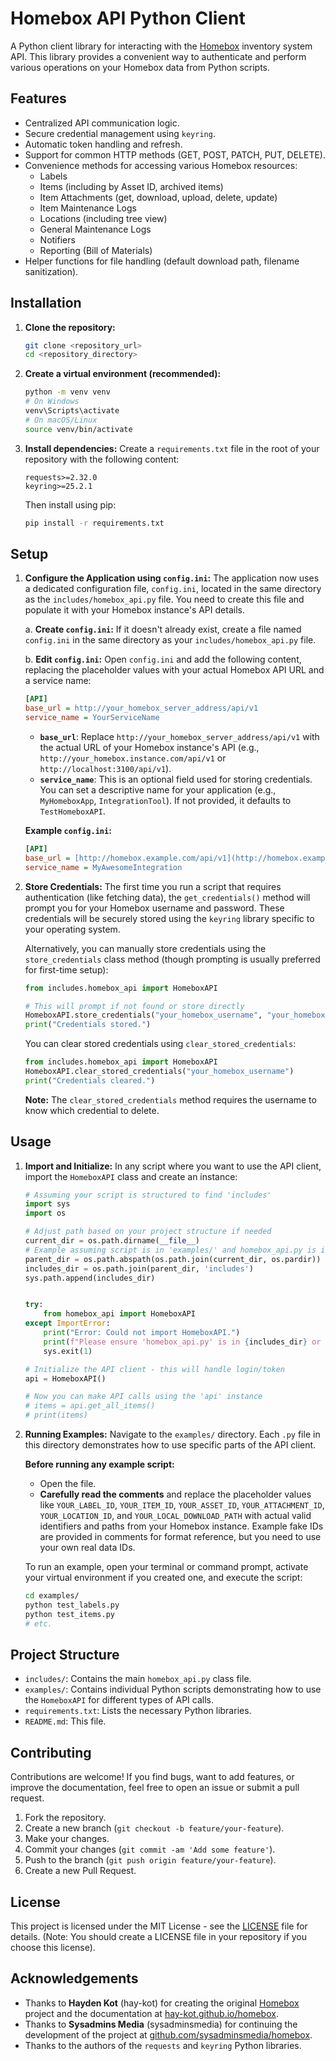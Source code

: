 # Homebox API Python Client

A Python client library for interacting with the [Homebox](https://hay-kot.github.io/homebox/) inventory system API. This library provides a convenient way to authenticate and perform various operations on your Homebox data from Python scripts.

## Features

- Centralized API communication logic.
- Secure credential management using `keyring`.
- Automatic token handling and refresh.
- Support for common HTTP methods (GET, POST, PATCH, PUT, DELETE).
- Convenience methods for accessing various Homebox resources:
    - Labels
    - Items (including by Asset ID, archived items)
    - Item Attachments (get, download, upload, delete, update)
    - Item Maintenance Logs
    - Locations (including tree view)
    - General Maintenance Logs
    - Notifiers
    - Reporting (Bill of Materials)
- Helper functions for file handling (default download path, filename sanitization).

## Installation

1.  **Clone the repository:**
    ```bash
    git clone <repository_url>
    cd <repository_directory>
    ```

2.  **Create a virtual environment (recommended):**
    ```bash
    python -m venv venv
    # On Windows
    venv\Scripts\activate
    # On macOS/Linux
    source venv/bin/activate
    ```

3.  **Install dependencies:**
    Create a `requirements.txt` file in the root of your repository with the following content:
    ```
    requests>=2.32.0
    keyring>=25.2.1
    ```
    Then install using pip:
    ```bash
    pip install -r requirements.txt
    ```

## Setup

1.  **Configure the Application using `config.ini`:**
    The application now uses a dedicated configuration file, `config.ini`, located in the same directory as the `includes/homebox_api.py` file. You need to create this file and populate it with your Homebox instance's API details.

    a.  **Create `config.ini`:** If it doesn't already exist, create a file named `config.ini` in the same directory as your `includes/homebox_api.py` file.

    b.  **Edit `config.ini`:** Open `config.ini` and add the following content, replacing the placeholder values with your actual Homebox API URL and a service name:

    ```ini
    [API]
    base_url = http://your_homebox_server_address/api/v1
    service_name = YourServiceName
    ```

    * **`base_url`**: Replace `http://your_homebox_server_address/api/v1` with the actual URL of your Homebox instance's API (e.g., `http://your_homebox.instance.com/api/v1` or `http://localhost:3100/api/v1`).
    * **`service_name`**: This is an optional field used for storing credentials. You can set a descriptive name for your application (e.g., `MyHomeboxApp`, `IntegrationTool`). If not provided, it defaults to `TestHomeboxAPI`.

    **Example `config.ini`:**

    ```ini
    [API]
    base_url = [http://homebox.example.com/api/v1](http://homebox.example.com/api/v1)
    service_name = MyAwesomeIntegration
    ```

2.  **Store Credentials:**
    The first time you run a script that requires authentication (like fetching data), the `get_credentials()` method will prompt you for your Homebox username and password. These credentials will be securely stored using the `keyring` library specific to your operating system.

    Alternatively, you can manually store credentials using the `store_credentials` class method (though prompting is usually preferred for first-time setup):
    ```python
    from includes.homebox_api import HomeboxAPI

    # This will prompt if not found or store directly
    HomeboxAPI.store_credentials("your_homebox_username", "your_homebox_password")
    print("Credentials stored.")
    ```

    You can clear stored credentials using `clear_stored_credentials`:
    ```python
    from includes.homebox_api import HomeboxAPI
    HomeboxAPI.clear_stored_credentials("your_homebox_username")
    print("Credentials cleared.")
    ```
    **Note:** The `clear_stored_credentials` method requires the username to know which credential to delete.

## Usage

1.  **Import and Initialize:**
    In any script where you want to use the API client, import the `HomeboxAPI` class and create an instance:

    ```python
    # Assuming your script is structured to find 'includes'
    import sys
    import os

    # Adjust path based on your project structure if needed
    current_dir = os.path.dirname(__file__)
    # Example assuming script is in 'examples/' and homebox_api.py is in 'includes/'
    parent_dir = os.path.abspath(os.path.join(current_dir, os.pardir))
    includes_dir = os.path.join(parent_dir, 'includes')
    sys.path.append(includes_dir)


    try:
        from homebox_api import HomeboxAPI
    except ImportError:
        print("Error: Could not import HomeboxAPI.")
        print(f"Please ensure 'homebox_api.py' is in {includes_dir} or adjust sys.path.")
        sys.exit(1)

    # Initialize the API client - this will handle login/token
    api = HomeboxAPI()

    # Now you can make API calls using the 'api' instance
    # items = api.get_all_items()
    # print(items)
    ```

2.  **Running Examples:**
    Navigate to the `examples/` directory. Each `.py` file in this directory demonstrates how to use specific parts of the API client.

    **Before running any example script:**
    * Open the file.
    * **Carefully read the comments** and replace the placeholder values like `YOUR_LABEL_ID`, `YOUR_ITEM_ID`, `YOUR_ASSET_ID`, `YOUR_ATTACHMENT_ID`, `YOUR_LOCATION_ID`, and `YOUR_LOCAL_DOWNLOAD_PATH` with actual valid identifiers and paths from your Homebox instance. Example fake IDs are provided in comments for format reference, but you need to use your own real data IDs.

    To run an example, open your terminal or command prompt, activate your virtual environment if you created one, and execute the script:
    ```bash
    cd examples/
    python test_labels.py
    python test_items.py
    # etc.
    ```

## Project Structure

-   `includes/`: Contains the main `homebox_api.py` class file.
-   `examples/`: Contains individual Python scripts demonstrating how to use the `HomeboxAPI` for different types of API calls.
-   `requirements.txt`: Lists the necessary Python libraries.
-   `README.md`: This file.

## Contributing

Contributions are welcome! If you find bugs, want to add features, or improve the documentation, feel free to open an issue or submit a pull request.

1.  Fork the repository.
2.  Create a new branch (`git checkout -b feature/your-feature`).
3.  Make your changes.
4.  Commit your changes (`git commit -am 'Add some feature'`).
5.  Push to the branch (`git push origin feature/your-feature`).
6.  Create a new Pull Request.

## License

This project is licensed under the MIT License - see the [LICENSE](LICENSE) file for details. (Note: You should create a LICENSE file in your repository if you choose this license).

## Acknowledgements

-   Thanks to **Hayden Kot** (hay-kot) for creating the original [Homebox](https://github.com/hay-kot/homebox) project and the documentation at [hay-kot.github.io/homebox](https://hay-kot.github.io/homebox).
-   Thanks to **Sysadmins Media** (sysadminsmedia) for continuing the development of the project at [github.com/sysadminsmedia/homebox](https://github.com/sysadminsmedia/homebox).
-   Thanks to the authors of the `requests` and `keyring` Python libraries.